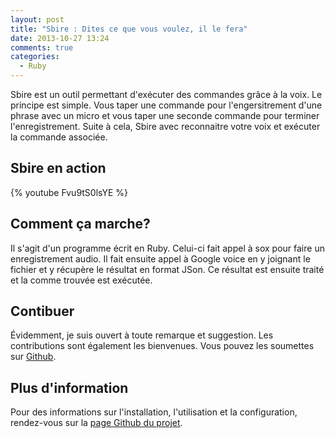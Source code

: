 ```yaml
---
layout: post
title: "Sbire : Dites ce que vous voulez, il le fera"
date: 2013-10-27 13:24
comments: true
categories:
  - Ruby
---
```


Sbire est un outil permettant d'exécuter des commandes grâce à la voix. Le principe est simple. Vous taper une commande pour l'engersitrement d'une phrase avec un micro et vous taper une seconde commande pour terminer l'enregistrement. Suite à cela, Sbire avec reconnaitre votre voix et exécuter la commande associée.
<!--more-->
Sbire en action
---------------
{% youtube Fvu9tS0lsYE %}

Comment ça marche?
------------------
Il s'agit d'un programme écrit en Ruby. Celui-ci fait appel à sox pour faire un enregistrement audio. Il fait ensuite appel à Google voice en y joignant le fichier et y récupère le résultat en format JSon. Ce résultat est ensuite traité et la comme trouvée est exécutée.

Contibuer
---------
Évidemment, je suis ouvert à toute remarque et suggestion. Les contributions sont également les bienvenues. Vous pouvez les soumettes sur [Github](https://github.com/GCorbel/sbire).

Plus d'information
------------------
Pour des informations sur l'installation, l'utilisation et la configuration, rendez-vous sur la [page Github du projet](https://github.com/GCorbel/sbire).
